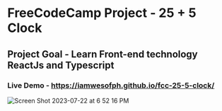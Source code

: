 # FreeCodeCamp Project - 25 + 5 Clock
## Project Goal - Learn Front-end technology ReactJs and Typescript
### Live Demo - https://iamwesofph.github.io/fcc-25-5-clock/
![Screen Shot 2023-07-22 at 6 52 16 PM](https://github.com/iamwesofph/fcc-25-5-clock/assets/121594156/dd747c06-9d11-4c6d-98e1-c07462ef2e57)
